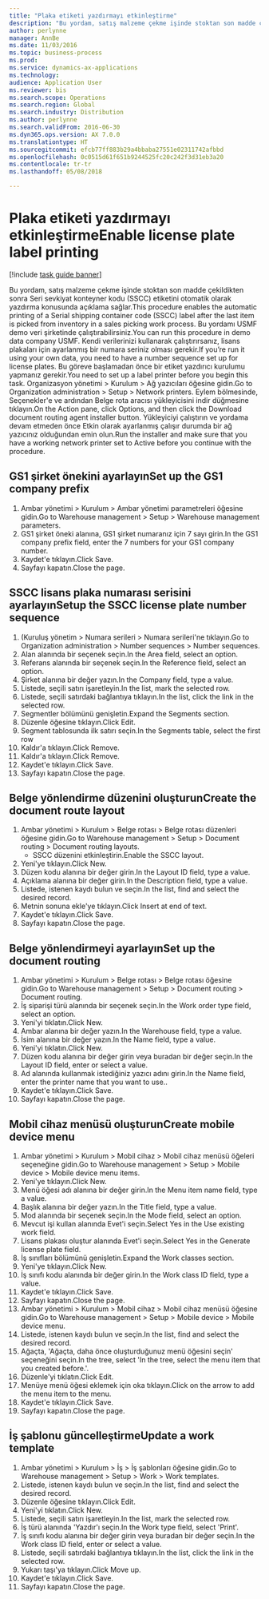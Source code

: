 ```yaml
--- 
title: "Plaka etiketi yazdırmayı etkinleştirme"
description: "Bu yordam, satış malzeme çekme işinde stoktan son madde çekildikten sonra Seri sevkiyat konteyner kodu (SSCC) etiketini otomatik olarak yazdırma konusunda açıklama sağlar."
author: perlynne
manager: AnnBe
ms.date: 11/03/2016
ms.topic: business-process
ms.prod: 
ms.service: dynamics-ax-applications
ms.technology: 
audience: Application User
ms.reviewer: bis
ms.search.scope: Operations
ms.search.region: Global
ms.search.industry: Distribution
ms.author: perlynne
ms.search.validFrom: 2016-06-30
ms.dyn365.ops.version: AX 7.0.0
ms.translationtype: HT
ms.sourcegitcommit: efcb77ff883b29a4bbaba27551e02311742afbbd
ms.openlocfilehash: 0c0515d61f651b9244525fc20c242f3d31eb3a20
ms.contentlocale: tr-tr
ms.lasthandoff: 05/08/2018

---
```

# <a name="enable-license-plate-label-printing"></a><span data-ttu-id="7b0e0-103">Plaka etiketi yazdırmayı etkinleştirme</span><span class="sxs-lookup"><span data-stu-id="7b0e0-103">Enable license plate label printing</span></span>

[!include [task guide banner](../../includes/task-guide-banner.md)]

<span data-ttu-id="7b0e0-104">Bu yordam, satış malzeme çekme işinde stoktan son madde çekildikten sonra Seri sevkiyat konteyner kodu (SSCC) etiketini otomatik olarak yazdırma konusunda açıklama sağlar.</span><span class="sxs-lookup"><span data-stu-id="7b0e0-104">This procedure enables the automatic printing of a Serial shipping container code (SSCC) label after the last item is picked from inventory in a sales picking work process.</span></span> <span data-ttu-id="7b0e0-105">Bu yordamı USMF demo veri şirketinde çalıştırabilirsiniz.</span><span class="sxs-lookup"><span data-stu-id="7b0e0-105">You can run this procedure in demo data company USMF.</span></span> <span data-ttu-id="7b0e0-106">Kendi verilerinizi kullanarak çalıştırırsanız, lisans plakaları için ayarlanmış bir numara seriniz olması gerekir.</span><span class="sxs-lookup"><span data-stu-id="7b0e0-106">If you’re run it using your own data, you need to have a number sequence set up for license plates.</span></span> <span data-ttu-id="7b0e0-107">Bu göreve başlamadan önce bir etiket yazdırıcı kurulumu yapmanız gerekir.</span><span class="sxs-lookup"><span data-stu-id="7b0e0-107">You need to set up a label printer before you begin this task.</span></span> <span data-ttu-id="7b0e0-108">Organizasyon yönetimi > Kurulum > Ağ yazıcıları öğesine gidin.</span><span class="sxs-lookup"><span data-stu-id="7b0e0-108">Go to Organization administration > Setup > Network printers.</span></span> <span data-ttu-id="7b0e0-109">Eylem bölmesinde, Seçenekler'e ve ardından Belge rota aracısı yükleyicisini indir düğmesine tıklayın.</span><span class="sxs-lookup"><span data-stu-id="7b0e0-109">On the Action pane, click Options, and then click the Download document routing agent installer button.</span></span> <span data-ttu-id="7b0e0-110">Yükleyiciyi çalıştırın ve yordama devam etmeden önce Etkin olarak ayarlanmış çalışır durumda bir ağ yazıcınız olduğundan emin olun.</span><span class="sxs-lookup"><span data-stu-id="7b0e0-110">Run the installer and make sure that you have a working network printer set to Active before you continue with the procedure.</span></span>


## <a name="set-up-the-gs1-company-prefix"></a><span data-ttu-id="7b0e0-111">GS1 şirket önekini ayarlayın</span><span class="sxs-lookup"><span data-stu-id="7b0e0-111">Set up the GS1 company prefix</span></span>
1. <span data-ttu-id="7b0e0-112">Ambar yönetimi > Kurulum > Ambar yönetimi parametreleri öğesine gidin.</span><span class="sxs-lookup"><span data-stu-id="7b0e0-112">Go to Warehouse management > Setup > Warehouse management parameters.</span></span>
2. <span data-ttu-id="7b0e0-113">GS1 şirket öneki alanına, GS1 şirket numaranız için 7 sayı girin.</span><span class="sxs-lookup"><span data-stu-id="7b0e0-113">In the GS1 company prefix field, enter the 7 numbers for your GS1 company number.</span></span>
3. <span data-ttu-id="7b0e0-114">Kaydet'e tıklayın.</span><span class="sxs-lookup"><span data-stu-id="7b0e0-114">Click Save.</span></span>
4. <span data-ttu-id="7b0e0-115">Sayfayı kapatın.</span><span class="sxs-lookup"><span data-stu-id="7b0e0-115">Close the page.</span></span>

## <a name="setup-the-sscc-license-plate-number-sequence"></a><span data-ttu-id="7b0e0-116">SSCC lisans plaka numarası serisini ayarlayın</span><span class="sxs-lookup"><span data-stu-id="7b0e0-116">Setup the SSCC license plate number sequence</span></span>
1. <span data-ttu-id="7b0e0-117">(Kuruluş yönetim > Numara serileri > Numara serileri'ne tıklayın.</span><span class="sxs-lookup"><span data-stu-id="7b0e0-117">Go to Organization administration > Number sequences > Number sequences.</span></span>
2. <span data-ttu-id="7b0e0-118">Alan alanında bir seçenek seçin.</span><span class="sxs-lookup"><span data-stu-id="7b0e0-118">In the Area field, select an option.</span></span>
3. <span data-ttu-id="7b0e0-119">Referans alanında bir seçenek seçin.</span><span class="sxs-lookup"><span data-stu-id="7b0e0-119">In the Reference field, select an option.</span></span>
4. <span data-ttu-id="7b0e0-120">Şirket alanına bir değer yazın.</span><span class="sxs-lookup"><span data-stu-id="7b0e0-120">In the Company field, type a value.</span></span>
5. <span data-ttu-id="7b0e0-121">Listede, seçili satırı işaretleyin.</span><span class="sxs-lookup"><span data-stu-id="7b0e0-121">In the list, mark the selected row.</span></span>
6. <span data-ttu-id="7b0e0-122">Listede, seçili satırdaki bağlantıya tıklayın.</span><span class="sxs-lookup"><span data-stu-id="7b0e0-122">In the list, click the link in the selected row.</span></span>
7. <span data-ttu-id="7b0e0-123">Segmentler bölümünü genişletin.</span><span class="sxs-lookup"><span data-stu-id="7b0e0-123">Expand the Segments section.</span></span>
8. <span data-ttu-id="7b0e0-124">Düzenle öğesine tıklayın.</span><span class="sxs-lookup"><span data-stu-id="7b0e0-124">Click Edit.</span></span>
9. <span data-ttu-id="7b0e0-125">Segment tablosunda ilk satırı seçin.</span><span class="sxs-lookup"><span data-stu-id="7b0e0-125">In the Segments table, select the first row</span></span>
10. <span data-ttu-id="7b0e0-126">Kaldır'a tıklayın.</span><span class="sxs-lookup"><span data-stu-id="7b0e0-126">Click Remove.</span></span>
11. <span data-ttu-id="7b0e0-127">Kaldır'a tıklayın.</span><span class="sxs-lookup"><span data-stu-id="7b0e0-127">Click Remove.</span></span>
12. <span data-ttu-id="7b0e0-128">Kaydet'e tıklayın.</span><span class="sxs-lookup"><span data-stu-id="7b0e0-128">Click Save.</span></span>
13. <span data-ttu-id="7b0e0-129">Sayfayı kapatın.</span><span class="sxs-lookup"><span data-stu-id="7b0e0-129">Close the page.</span></span>

## <a name="create-the-document-route-layout"></a><span data-ttu-id="7b0e0-130">Belge yönlendirme düzenini oluşturun</span><span class="sxs-lookup"><span data-stu-id="7b0e0-130">Create the document route layout</span></span>
1. <span data-ttu-id="7b0e0-131">Ambar yönetimi > Kurulum > Belge rotası > Belge rotası düzenleri öğesine gidin.</span><span class="sxs-lookup"><span data-stu-id="7b0e0-131">Go to Warehouse management > Setup > Document routing > Document routing layouts.</span></span>
    * <span data-ttu-id="7b0e0-132">SSCC düzenini etkinleştirin.</span><span class="sxs-lookup"><span data-stu-id="7b0e0-132">Enable the SSCC layout.</span></span>  
2. <span data-ttu-id="7b0e0-133">Yeni'ye tıklayın.</span><span class="sxs-lookup"><span data-stu-id="7b0e0-133">Click New.</span></span>
3. <span data-ttu-id="7b0e0-134">Düzen kodu alanına bir değer girin.</span><span class="sxs-lookup"><span data-stu-id="7b0e0-134">In the Layout ID field, type a value.</span></span>
4. <span data-ttu-id="7b0e0-135">Açıklama alanına bir değer girin.</span><span class="sxs-lookup"><span data-stu-id="7b0e0-135">In the Description field, type a value.</span></span>
5. <span data-ttu-id="7b0e0-136">Listede, istenen kaydı bulun ve seçin.</span><span class="sxs-lookup"><span data-stu-id="7b0e0-136">In the list, find and select the desired record.</span></span>
6. <span data-ttu-id="7b0e0-137">Metnin sonuna ekle'ye tıklayın.</span><span class="sxs-lookup"><span data-stu-id="7b0e0-137">Click Insert at end of text.</span></span>
7. <span data-ttu-id="7b0e0-138">Kaydet'e tıklayın.</span><span class="sxs-lookup"><span data-stu-id="7b0e0-138">Click Save.</span></span>
8. <span data-ttu-id="7b0e0-139">Sayfayı kapatın.</span><span class="sxs-lookup"><span data-stu-id="7b0e0-139">Close the page.</span></span>

## <a name="set-up-the-document-routing"></a><span data-ttu-id="7b0e0-140">Belge yönlendirmeyi ayarlayın</span><span class="sxs-lookup"><span data-stu-id="7b0e0-140">Set up the document routing</span></span>
1. <span data-ttu-id="7b0e0-141">Ambar yönetimi > Kurulum > Belge rotası > Belge rotası öğesine gidin.</span><span class="sxs-lookup"><span data-stu-id="7b0e0-141">Go to Warehouse management > Setup > Document routing > Document routing.</span></span>
2. <span data-ttu-id="7b0e0-142">İş siparişi türü alanında bir seçenek seçin.</span><span class="sxs-lookup"><span data-stu-id="7b0e0-142">In the Work order type field, select an option.</span></span>
3. <span data-ttu-id="7b0e0-143">Yeni'yi tıklatın.</span><span class="sxs-lookup"><span data-stu-id="7b0e0-143">Click New.</span></span>
4. <span data-ttu-id="7b0e0-144">Ambar alanına bir değer yazın.</span><span class="sxs-lookup"><span data-stu-id="7b0e0-144">In the Warehouse field, type a value.</span></span>
5. <span data-ttu-id="7b0e0-145">İsim alanına bir değer yazın.</span><span class="sxs-lookup"><span data-stu-id="7b0e0-145">In the Name field, type a value.</span></span>
6. <span data-ttu-id="7b0e0-146">Yeni'yi tıklatın.</span><span class="sxs-lookup"><span data-stu-id="7b0e0-146">Click New.</span></span>
7. <span data-ttu-id="7b0e0-147">Düzen kodu alanına bir değer girin veya buradan bir değer seçin.</span><span class="sxs-lookup"><span data-stu-id="7b0e0-147">In the Layout ID field, enter or select a value.</span></span>
8. <span data-ttu-id="7b0e0-148">Ad alanında kullanmak istediğiniz yazıcı adını girin.</span><span class="sxs-lookup"><span data-stu-id="7b0e0-148">In the Name field, enter the printer name that you want to use..</span></span>
9. <span data-ttu-id="7b0e0-149">Kaydet'e tıklayın.</span><span class="sxs-lookup"><span data-stu-id="7b0e0-149">Click Save.</span></span>
10. <span data-ttu-id="7b0e0-150">Sayfayı kapatın.</span><span class="sxs-lookup"><span data-stu-id="7b0e0-150">Close the page.</span></span>

## <a name="create-mobile-device-menu"></a><span data-ttu-id="7b0e0-151">Mobil cihaz menüsü oluşturun</span><span class="sxs-lookup"><span data-stu-id="7b0e0-151">Create mobile device menu</span></span>
1. <span data-ttu-id="7b0e0-152">Ambar yönetimi > Kurulum > Mobil cihaz > Mobil cihaz menüsü öğeleri seçeneğine gidin.</span><span class="sxs-lookup"><span data-stu-id="7b0e0-152">Go to Warehouse management > Setup > Mobile device > Mobile device menu items.</span></span>
2. <span data-ttu-id="7b0e0-153">Yeni'ye tıklayın.</span><span class="sxs-lookup"><span data-stu-id="7b0e0-153">Click New.</span></span>
3. <span data-ttu-id="7b0e0-154">Menü öğesi adı alanına bir değer girin.</span><span class="sxs-lookup"><span data-stu-id="7b0e0-154">In the Menu item name field, type a value.</span></span>
4. <span data-ttu-id="7b0e0-155">Başlık alanına bir değer yazın.</span><span class="sxs-lookup"><span data-stu-id="7b0e0-155">In the Title field, type a value.</span></span>
5. <span data-ttu-id="7b0e0-156">Mod alanında bir seçenek seçin.</span><span class="sxs-lookup"><span data-stu-id="7b0e0-156">In the Mode field, select an option.</span></span>
6. <span data-ttu-id="7b0e0-157">Mevcut işi kullan alanında Evet'i seçin.</span><span class="sxs-lookup"><span data-stu-id="7b0e0-157">Select Yes in the Use existing work field.</span></span>
7. <span data-ttu-id="7b0e0-158">Lisans plakası oluştur alanında Evet'i seçin.</span><span class="sxs-lookup"><span data-stu-id="7b0e0-158">Select Yes in the Generate license plate field.</span></span>
8. <span data-ttu-id="7b0e0-159">İş sınıfları bölümünü genişletin.</span><span class="sxs-lookup"><span data-stu-id="7b0e0-159">Expand the Work classes section.</span></span>
9. <span data-ttu-id="7b0e0-160">Yeni'ye tıklayın.</span><span class="sxs-lookup"><span data-stu-id="7b0e0-160">Click New.</span></span>
10. <span data-ttu-id="7b0e0-161">İş sınıfı kodu alanında bir değer girin.</span><span class="sxs-lookup"><span data-stu-id="7b0e0-161">In the Work class ID field, type a value.</span></span>
11. <span data-ttu-id="7b0e0-162">Kaydet'e tıklayın.</span><span class="sxs-lookup"><span data-stu-id="7b0e0-162">Click Save.</span></span>
12. <span data-ttu-id="7b0e0-163">Sayfayı kapatın.</span><span class="sxs-lookup"><span data-stu-id="7b0e0-163">Close the page.</span></span>
13. <span data-ttu-id="7b0e0-164">Ambar yönetimi > Kurulum > Mobil cihaz > Mobil cihaz menüsü öğesine gidin.</span><span class="sxs-lookup"><span data-stu-id="7b0e0-164">Go to Warehouse management > Setup > Mobile device > Mobile device menu.</span></span>
14. <span data-ttu-id="7b0e0-165">Listede, istenen kaydı bulun ve seçin.</span><span class="sxs-lookup"><span data-stu-id="7b0e0-165">In the list, find and select the desired record.</span></span>
15. <span data-ttu-id="7b0e0-166">Ağaçta, 'Ağaçta, daha önce oluşturduğunuz menü öğesini seçin' seçeneğini seçin.</span><span class="sxs-lookup"><span data-stu-id="7b0e0-166">In the tree, select 'In the tree, select the menu item that you created before.'.</span></span>
16. <span data-ttu-id="7b0e0-167">Düzenle'yi tıklatın.</span><span class="sxs-lookup"><span data-stu-id="7b0e0-167">Click Edit.</span></span>
17. <span data-ttu-id="7b0e0-168">Menüye menü öğesi eklemek için oka tıklayın.</span><span class="sxs-lookup"><span data-stu-id="7b0e0-168">Click on the arrow to add the menu item to the menu.</span></span>
18. <span data-ttu-id="7b0e0-169">Kaydet'e tıklayın.</span><span class="sxs-lookup"><span data-stu-id="7b0e0-169">Click Save.</span></span>
19. <span data-ttu-id="7b0e0-170">Sayfayı kapatın.</span><span class="sxs-lookup"><span data-stu-id="7b0e0-170">Close the page.</span></span>

## <a name="update-a-work-template"></a><span data-ttu-id="7b0e0-171">İş şablonu güncelleştirme</span><span class="sxs-lookup"><span data-stu-id="7b0e0-171">Update a work template</span></span>
1. <span data-ttu-id="7b0e0-172">Ambar yönetimi > Kurulum > İş > İş şablonları öğesine gidin.</span><span class="sxs-lookup"><span data-stu-id="7b0e0-172">Go to Warehouse management > Setup > Work > Work templates.</span></span>
2. <span data-ttu-id="7b0e0-173">Listede, istenen kaydı bulun ve seçin.</span><span class="sxs-lookup"><span data-stu-id="7b0e0-173">In the list, find and select the desired record.</span></span>
3. <span data-ttu-id="7b0e0-174">Düzenle öğesine tıklayın.</span><span class="sxs-lookup"><span data-stu-id="7b0e0-174">Click Edit.</span></span>
4. <span data-ttu-id="7b0e0-175">Yeni'yi tıklatın.</span><span class="sxs-lookup"><span data-stu-id="7b0e0-175">Click New.</span></span>
5. <span data-ttu-id="7b0e0-176">Listede, seçili satırı işaretleyin.</span><span class="sxs-lookup"><span data-stu-id="7b0e0-176">In the list, mark the selected row.</span></span>
6. <span data-ttu-id="7b0e0-177">İş türü alanında 'Yazdır'ı seçin.</span><span class="sxs-lookup"><span data-stu-id="7b0e0-177">In the Work type field, select 'Print'.</span></span>
7. <span data-ttu-id="7b0e0-178">İş sınıfı kodu alanına bir değer girin veya buradan bir değer seçin.</span><span class="sxs-lookup"><span data-stu-id="7b0e0-178">In the Work class ID field, enter or select a value.</span></span>
8. <span data-ttu-id="7b0e0-179">Listede, seçili satırdaki bağlantıya tıklayın.</span><span class="sxs-lookup"><span data-stu-id="7b0e0-179">In the list, click the link in the selected row.</span></span>
9. <span data-ttu-id="7b0e0-180">Yukarı taşı'ya tıklayın.</span><span class="sxs-lookup"><span data-stu-id="7b0e0-180">Click Move up.</span></span>
10. <span data-ttu-id="7b0e0-181">Kaydet'e tıklayın.</span><span class="sxs-lookup"><span data-stu-id="7b0e0-181">Click Save.</span></span>
11. <span data-ttu-id="7b0e0-182">Sayfayı kapatın.</span><span class="sxs-lookup"><span data-stu-id="7b0e0-182">Close the page.</span></span>


